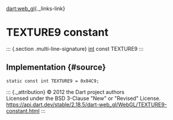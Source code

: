 [dart:web\_gl](../../dart-web_gl/dart-web_gl-library){._links-link}

TEXTURE9 constant
=================

::: {.section .multi-line-signature}
[int](../../dart-core/int-class) const TEXTURE9
:::

Implementation {#source}
--------------

``` {.language-dart data-language="dart"}
static const int TEXTURE9 = 0x84C9;
```

::: {._attribution}
© 2012 the Dart project authors\
Licensed under the BSD 3-Clause \"New\" or \"Revised\" License.\
<https://api.dart.dev/stable/2.18.5/dart-web_gl/WebGL/TEXTURE9-constant.html>
:::
